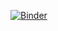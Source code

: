 [![Binder](https://mybinder.org/badge_logo.svg)](https://mybinder.org/v2/gh/reinaldoossuna/lstm_for_rainfall/HEAD?urlpath=%2Fdoc%2Ftree%2FLSTM_for_rainfall_runoff_modelling.ipynb)
